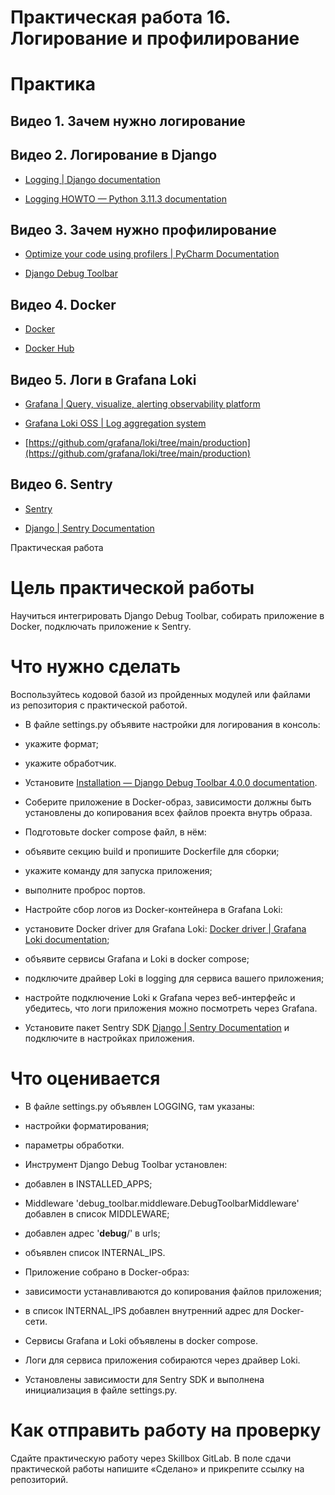 # Практическая работа 16. Логирование и профилирование

# Практика 

## Видео 1. Зачем нужно логирование

## Видео 2. Логирование в Django

- [Logging | Django documentation](https://docs.djangoproject.com/en/4.2/topics/logging/)
    
- [Logging HOWTO — Python 3.11.3 documentation](https://docs.python.org/3/howto/logging.html)
    

## Видео 3. Зачем нужно профилирование

- [Optimize your code using profilers | PyCharm Documentation](https://www.jetbrains.com/help/pycharm/profiler.html)
    
- [Django Debug Toolbar](https://django-debug-toolbar.readthedocs.io/en/latest/)
    

## Видео 4. Docker

- [Docker](https://www.docker.com/)
    
- [Docker Hub](https://hub.docker.com/)
    

## Видео 5. Логи в Grafana Loki

- [Grafana | Query, visualize, alerting observability platform](https://grafana.com/grafana/)
    
- [Grafana Loki OSS | Log aggregation system](https://grafana.com/oss/loki/)
    
- [https://github.com/grafana/loki/tree/main/production](https://github.com/grafana/loki/tree/main/production)
    

## Видео 6. Sentry

- [Sentry](https://sentry.io/)
    
- [Django | Sentry Documentation](https://docs.sentry.io/platforms/python/guides/django/)
    

  

Практическая работа

# Цель практической работы

Научиться интегрировать Django Debug Toolbar, собирать приложение в Docker, подключать приложение к Sentry.

# Что нужно сделать

Воспользуйтесь кодовой базой из пройденных модулей или файлами из репозитория с практической работой.

  

- В файле settings.py объявите настройки для логирования в консоль:
    

- укажите формат;
    
- укажите обработчик.
    

- Установите [Installation — Django Debug Toolbar 4.0.0 documentation](https://django-debug-toolbar.readthedocs.io/en/latest/installation.html).
    
- Соберите приложение в Docker-образ, зависимости должны быть установлены до копирования всех файлов проекта внутрь образа.
    
- Подготовьте docker compose файл, в нём:
    

- объявите секцию build и пропишите Dockerfile для сборки;
    
- укажите команду для запуска приложения;
    
- выполните проброс портов.
    

- Настройте сбор логов из Docker-контейнера в Grafana Loki:
    

- установите Docker driver для Grafana Loki: [Docker driver | Grafana Loki documentation](https://grafana.com/docs/loki/latest/clients/docker-driver/);
    
- объявите сервисы Grafana и Loki в docker compose;
    
- подключите драйвер Loki в logging для сервиса вашего приложения;
    
- настройте подключение Loki к Grafana через веб-интерфейс и убедитесь, что логи приложения можно посмотреть через Grafana.
    

- Установите пакет Sentry SDK [Django | Sentry Documentation](https://docs.sentry.io/platforms/python/guides/django/) и подключите в настройках приложения.
    

# Что оценивается

- В файле settings.py объявлен LOGGING, там указаны:
    

- настройки форматирования;
    
- параметры обработки.
    

- Инструмент Django Debug Toolbar установлен:
    

- добавлен в INSTALLED_APPS;
    
- Middleware 'debug_toolbar.middleware.DebugToolbarMiddleware' добавлен в список MIDDLEWARE;
    
- добавлен адрес '__debug__/' в urls;
    
- объявлен список INTERNAL_IPS.
    

- Приложение собрано в Docker-образ:
    

- зависимости устанавливаются до копирования файлов приложения;
    
- в список INTERNAL_IPS добавлен внутренний адрес для Docker-сети.
    

- Сервисы Grafana и Loki объявлены в docker compose.
    
- Логи для сервиса приложения собираются через драйвер Loki.
    
- Установлены зависимости для Sentry SDK и выполнена инициализация в файле settings.py.
    

# Как отправить работу на проверку

Сдайте практическую работу через Skillbox GitLab. В поле сдачи практической работы напишите «Сделано» и прикрепите ссылку на репозиторий.

